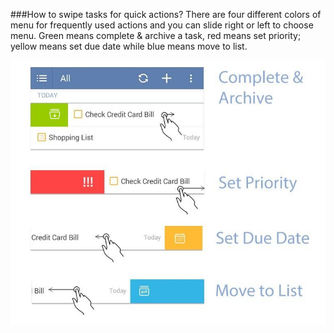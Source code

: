 ###How to swipe tasks for quick actions?
There are four different colors of menu for frequently used actions and you can slide right or left to choose menu. Green means complete & archive a task, red means set priority; yellow means set due date while blue means move to list.

![](../images/image2.2.7.png)
